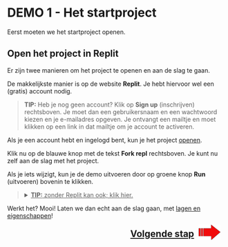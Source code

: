 # DEMO 1 - Het startproject

Eerst moeten we het startproject openen.

## Open het project in Replit

Er zijn twee manieren om het project te openen en aan de slag te gaan.

De makkelijkste manier is op de website **Replit**. Je hebt hiervoor wel een (gratis) account nodig.

> **TIP:** Heb je nog geen account? Klik op **Sign up** (inschrijven) rechtsboven. Je moet dan een gebruikersnaam en een wachtwoord kiezen en je e-mailadres opgeven. Je ontvangt een mailtje en moet klikken op een link in dat mailtje om je account te activeren.

Als je een account hebt en ingelogd bent, kun je het project <a target="_blank" href="https://replit.com/@JanNiestadt/DemoScene#demo.js">openen</a>.

Klik nu op de blauwe knop met de tekst **Fork repl** rechtsboven. Je kunt nu zelf aan de slag met het project.

Als je iets wijzigt, kun je de demo uitvoeren door op groene knop **Run** (uitvoeren) bovenin te klikken.

<blockquote>
<details>
  <summary><u><b>TIP:</b> zonder Replit kan ook; klik hier.</u></summary>
  
Als je geen Replit account kunt of wilt maken, kun je ook in een teksteditor zoals Kladblok of <a target="_blank" href="https://notepad-plus-plus.org/downloads/">Notepad++</a> werken.

<a href='project.zip'>Download</a> het project, pak het zipbestand uit op een handige plaats (bijvoorbeeld het bureaublad) en open <code>index.html</code> in de webbrowser (meestal Chrome). Open <code>demo.js</code> in je editor.

Wijzig de code, sla het bestand op (<kbd>Ctrl+S</kbd>), ga naar de webbrowser en herlaad de pagina (<kbd>F5</kbd>).

Je kunt ook het programma <a target='_blank' href='https://code.visualstudio.com/download'>Visual Studio Code</a> gebruiken, met de <a target='_blank' href='https://marketplace.visualstudio.com/items?itemName=ritwickdey.LiveServer'>Live Server</a> extensie. Vraag aan een mentor hoe dat moet.

</details>
</blockquote>

Werkt het? Mooi! Laten we dan echt aan de slag gaan, met [lagen en eigenschappen](2%20-%20lagen%20en%20eigenschappen.html)!

<p style='font-size: 150%; font-weight: bold; text-align: right;'>
    <a href='./2%20-%20lagen%20en%20eigenschappen.html'>Volgende stap <img style='margin: -0.4em 0.5em; float: right; width: 10%' src='images/arrow.png'></a>
</p>